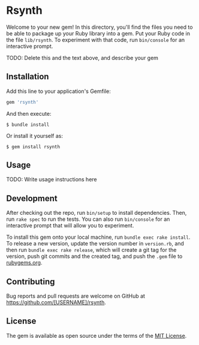 # Rsynth

Welcome to your new gem! In this directory, you'll find the files you need to be able to package up your Ruby library into a gem. Put your Ruby code in the file `lib/rsynth`. To experiment with that code, run `bin/console` for an interactive prompt.

TODO: Delete this and the text above, and describe your gem

## Installation

Add this line to your application's Gemfile:

```ruby
gem 'rsynth'
```

And then execute:

    $ bundle install

Or install it yourself as:

    $ gem install rsynth

## Usage

TODO: Write usage instructions here

## Development

After checking out the repo, run `bin/setup` to install dependencies. Then, run `rake spec` to run the tests. You can also run `bin/console` for an interactive prompt that will allow you to experiment.

To install this gem onto your local machine, run `bundle exec rake install`. To release a new version, update the version number in `version.rb`, and then run `bundle exec rake release`, which will create a git tag for the version, push git commits and the created tag, and push the `.gem` file to [rubygems.org](https://rubygems.org).

## Contributing

Bug reports and pull requests are welcome on GitHub at https://github.com/[USERNAME]/rsynth.

## License

The gem is available as open source under the terms of the [MIT License](https://opensource.org/licenses/MIT).
